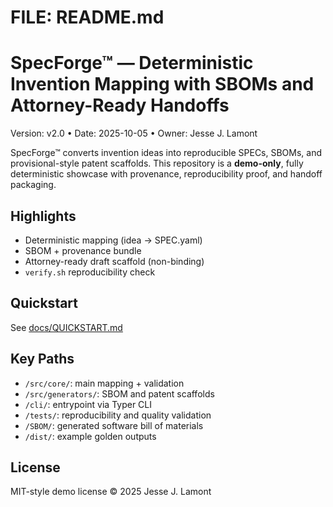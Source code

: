 # FILE: README.md
# SpecForge™ — Deterministic Invention Mapping with SBOMs and Attorney-Ready Handoffs
Version: v2.0 • Date: 2025-10-05 • Owner: Jesse J. Lamont

SpecForge™ converts invention ideas into reproducible SPECs, SBOMs, and provisional-style patent scaffolds.
This repository is a **demo-only**, fully deterministic showcase with provenance, reproducibility proof, and handoff packaging.

## Highlights
- Deterministic mapping (idea → SPEC.yaml)
- SBOM + provenance bundle
- Attorney-ready draft scaffold (non-binding)
- `verify.sh` reproducibility check

## Quickstart
See [docs/QUICKSTART.md](docs/QUICKSTART.md)

## Key Paths
- `/src/core/`: main mapping + validation
- `/src/generators/`: SBOM and patent scaffolds
- `/cli/`: entrypoint via Typer CLI
- `/tests/`: reproducibility and quality validation
- `/SBOM/`: generated software bill of materials
- `/dist/`: example golden outputs

## License
MIT-style demo license © 2025 Jesse J. Lamont
